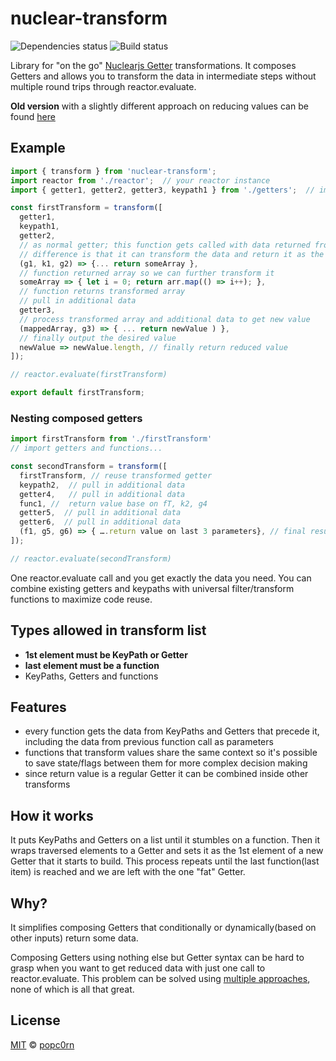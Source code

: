 nuclear-transform
=================

![Dependencies status](https://david-dm.org/popc0rn/nuclear-transform.svg) ![Build status](https://travis-ci.org/popc0rn/pirates-log.svg?branch=develop)

Library for "on the go" [Nuclearjs Getter](https://optimizely.github.io/nuclear-js/docs/04-getters.html) transformations. It composes Getters and allows you to transform the data in intermediate steps without multiple round trips through reactor.evaluate.

**Old version** with a slightly different approach on reducing values can be found [here](https://github.com/popc0rn/nuclear-transform/tree/0.0.4)

## Example

```javascript
import { transform } from 'nuclear-transform';
import reactor from './reactor';  // your reactor instance
import { getter1, getter2, getter3, keypath1 } from './getters';  // import your getters & keypaths

const firstTransform = transform([
  getter1,
  keypath1,
  getter2,
  // as normal getter; this function gets called with data returned from specified getters and keypaths before it
  // difference is that it can transform the data and return it as the usual getter
  (g1, k1, g2) => {... return someArray },
  // function returned array so we can further transform it
  someArray => { let i = 0; return arr.map(() => i++); },
  // function returns transformed array
  // pull in additional data
  getter3,
  // process transformed array and additional data to get new value
  (mappedArray, g3) => { ... return newValue ) },
  // finally output the desired value
  newValue => newValue.length, // finally return reduced value
]);

// reactor.evaluate(firstTransform)

export default firstTransform;
```

### Nesting composed getters

```javascript
import firstTransform from './firstTransform'
// import getters and functions...

const secondTransform = transform([
  firstTransform, // reuse transformed getter
  keypath2,  // pull in additional data
  getter4,   // pull in additional data
  func1, //  return value base on fT, k2, g4
  getter5,  // pull in additional data
  getter6,  // pull in additional data
  (f1, g5, g6) => { ….return value on last 3 parameters}, // final result
]);

// reactor.evaluate(secondTransform)
```

One reactor.evaluate call and you get exactly the data you need.
You can combine existing getters and keypaths with universal filter/transform functions to maximize code reuse.

## Types allowed in transform list
- **1st element must be KeyPath or Getter**
- **last element must be a function**
- KeyPaths, Getters and functions

## Features
- every function gets the data from KeyPaths and Getters that precede it, including the data from previous function call as parameters
- functions that transform values share the same context so it's possible to save state/flags between them for more complex decision making
- since return value is a regular Getter it can be combined inside other transforms

## How it works
It puts KeyPaths and Getters on a list until it stumbles on a function. Then it wraps traversed elements to a Getter and sets it as the 1st element of a new Getter that it starts to build. This process repeats until the last function(last item) is reached and we are left with the one "fat" Getter.

## Why?
It simplifies composing Getters that conditionally or dynamically(based on other inputs) return some data.

Composing Getters using nothing else but Getter syntax can be hard to grasp when you want to get reduced data with just one call to reactor.evaluate.
This problem can be solved using [multiple approaches](https://github.com/popc0rn/nuclear-transform/blob/master/related-info.md), none of which is all that great.

## License
[MIT](https://opensource.org/licenses/MIT) © [popc0rn](http://popc0rn.me)

